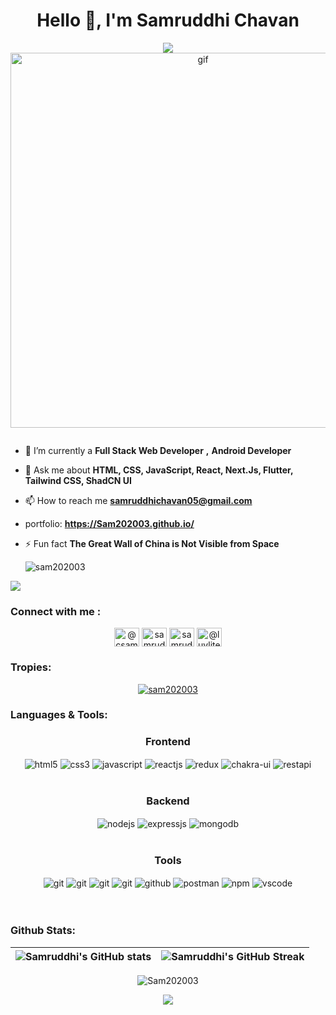  

<h1 align="center">Hello 👋, I'm Samruddhi Chavan  </h1>
<p align="center" height="300px" >
  <a href="https://github.com/DenverCoder1/readme-typing-svg" >
   
<div align="center">
 <img src="https://readme-typing-svg.herokuapp.com/?lines=Full+Stack+Web+Developer;MERN+Stack+Developer;Web+Developer;React+Developer;Flutter+Developer;An+Enthusiat;Quick+learner&color=cyan&center=true" />
</div>
    
 <div align="center">
<img width="600" src="https://miro.medium.com/max/1400/1*qdAW1TjCN57h1lbuuzvchg.gif" alt="gif" />
</div>
    


<p align="left"> <a href="https://twitter.com/" target="blank"><img src="https://img.shields.io/twitter/follow/?logo=twitter&style=for-the-badge" alt="" /></a></p>

- 🌱 I’m currently a **Full Stack Web Developer** **,** **Android Developer**

- 💬 Ask me about **HTML, CSS, JavaScript, React, Next.Js, Flutter, Tailwind CSS, ShadCN UI**

- 📫 How to reach me **samruddhichavan05@gmail.com**
- portfolio: **https://Sam202003.github.io/**
- ⚡ Fun fact **The Great Wall of China is Not Visible from Space**
    <p align="left"> <img src="https://komarev.com/ghpvc/?username=sam202003&label=Profile%20views&color=0e75b6&style=flat" alt="sam202003"/></p>
<img src="https://user-images.githubusercontent.com/73097560/115834477-dbab4500-a447-11eb-908a-139a6edaec5c.gif"> 
<h3 align="left">Connect with me :</h3>
<p align="center">
<a href="https://codepen.io/@csam202003" target="blank"> <img align="center" src="https://raw.githubusercontent.com/rahuldkjain/github-profile-readme-generator/master/src/images/icons/Social/codepen.svg" alt="@csam202003" height="30" width="40" /></a>
<a href="https://codesandbox.com/samruddhi chavan" target="blank"><img align="center" src="https://raw.githubusercontent.com/rahuldkjain/github-profile-readme-generator/master/src/images/icons/Social/codesandbox.svg" alt="samruddhi chavan" height="30" width="40"/></a>
<a href="https://fb.com/samruddhi chavan" target="blank"><img align="center" src="https://raw.githubusercontent.com/rahuldkjain/github-profile-readme-generator/master/src/images/icons/Social/facebook.svg" alt="samruddhi chavan" height="30" width="40" /></a>
<a href="https://instagram.com/_luvlite_" target="blank">
<img align="center" src="https://raw.githubusercontent.com/rahuldkjain/github-profile-readme-generator/master/src/images/icons/Social/instagram.svg" alt="@luvlite" height="30" width="40" /></a>
</p>
    <h3>Tropies: </h3>
<p align="center" > <a href="https://github.com/ryo-ma/github-profile-trophy"><img src="https://github-profile-trophy.vercel.app/?username=sam202003" alt="sam202003" /></a> </p> 
<h3 align="left">Languages & Tools: </h3>
 <div align="center"><h3 align="center"> Frontend </h3>
   <img src="https://img.shields.io/badge/html5-%23E34F26.svg?style=for-the-badge&logo=html5&logoColor=white" align="center" alt="html5">
   <img src = "https://img.shields.io/badge/css3-%231572B6.svg?style=for-the-badge&logo=css3&logoColor=white" align="center" alt="css3">
   <img src ="https://img.shields.io/badge/javascript-%23323330.svg?style=for-the-badge&logo=javascript&logoColor=%23F7DF1E" align="center" alt="javascript">
   <img src="https://img.shields.io/badge/React-20232A?style=for-the-badge&logo=react&logoColor=61DAFB"  align="center" alt="reactjs" />
   <img src="https://img.shields.io/badge/Redux-593D88?style=for-the-badge&logo=redux&logoColor=white"  align="center" alt="redux" />
   <img src = "https://img.shields.io/badge/chakra ui-%234ED1C5.svg?style=for-the-badge&logo=chakraui&logoColor=white" align="center" alt="chakra-ui"/>
   <img src="https://img.shields.io/badge/rest api-%23000000.svg?style=for-the-badge&logo=flask&logoColor=white" align="center" alt="restapi"/>  
 </div>

 <br/>

 <div align="center"><h3 align="center">Backend</h3> 
   <img src="https://img.shields.io/badge/Node.js-339933?style=for-the-badge&logo=nodedotjs&logoColor=white" align="center" alt="nodejs" />
   <img src="https://img.shields.io/badge/Express.js-000000?style=for-the-badge&logo=express&logoColor=white" align="center" alt="expressjs"/>
   <img src="https://img.shields.io/badge/MongoDB-4EA94B?style=for-the-badge&logo=mongodb&logoColor=white" align="center" alt="mongodb"/>
 </div>

 <br/>

<div align="center"><h3 align="center">Tools</h3> 
   <img src="https://img.shields.io/badge/heroku-%23430098.svg?style=for-the-badge&logo=heroku&logoColor=white" align="center" alt="git"/>
   <img src="https://img.shields.io/badge/netlify-%23000000.svg?style=for-the-badge&logo=netlify&logoColor=#00C7B7" align="center" alt="git"/>
   <img src="https://img.shields.io/badge/vercel-%23000000.svg?style=for-the-badge&logo=vercel&logoColor=whit" align="center" alt="git"/>
   <img src="https://img.shields.io/badge/Git-f44d27?style=for-the-badge&logo=git&logoColor=white"  align="center" alt="git"/>
   <img src="https://img.shields.io/badge/GitHub-100000?style=for-the-badge&logo=github&logoColor=white"  align="center" alt="github"/>
   <img src ="https://img.shields.io/badge/Postman-FF6C37?style=for-the-badge&logo=postman&logoColor=white" align="center" alt="postman">
   <img src = "https://img.shields.io/badge/NPM-%23000000.svg?style=for-the-badge&logo=npm&logoColor=white" align="center" alt="npm">
   <img src="https://img.shields.io/badge/Visual%20Studio-5C2D91.svg?style=for-the-badge&logo=visual-studio&logoColor=white"  align="center" alt="vscode"/>
   <br/>
   <br/>
 </div> 
</div>

<br/>

<h3> Github Stats: </h3>

| ![Samruddhi's GitHub stats](https://github-readme-stats-git-masterrstaa-rickstaa.vercel.app/api?username=Sam202003&hide_border=true&hide_border=true) | ![Samruddhi's GitHub Streak](https://github-readme-streak-stats.herokuapp.com/?user=Sam202003&theme=swift) |
| :---: | :---: |
 <p align="center"> <img align="center" src="https://github-readme-stats.vercel.app/api/top-langs/?username=Sam202003&layout=compact&exclude_repo=Lybrate-Website-Clone-Version-2.0,Lybrate-Website-Clone,Adidas-Clone&hide=Shell&border_radius=0" alt="Sam202003" /></p>

<p align="center">
<!--   <img  src="https://raw.githubusercontent.com/sam202003/sam202003/output/github-contribution-grid-snake.svg">
  </p> -->


<p align="center">
  <img  src="https://raw.githubusercontent.com/Trilokia/Trilokia/379277808c61ef204768a61bbc5d25bc7798ccf1/bottom_header.svg">
  </p>
